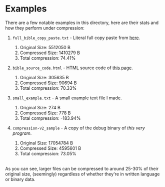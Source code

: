 # Examples

There are a few notable examples in this directory, here are their stats and how they perform under compression:

1. `full_bible_copy_paste.txt` - Literal full copy paste from [here](https://www.gutenberg.org/cache/epub/8300/pg8300.txt).
    1. Original Size: 5512050 B
    2. Compressed Size: 1410279 B
    3. Total compression: 74.41%

2. `bible_source_code.html` - HTML source code of [this page](https://trulyfreebible.com/).
    1. Original Size: 305635 B
    2. Compressed Size: 90694 B
    3. Total compression: 70.33%

3. `small_example.txt` - A small example text file I made.
    1. Original Size: 274 B
    2. Compressed Size: 778 B
    3. Total compression: -183.94%

4. `compression-v2_sample` - A copy of the debug binary of *this very program*.
    1. Original Size: 17054784 B
    2. Compressed Size: 4595601 B
    3. Total compression: 73.05%

<br>
As you can see, larger files can be compressed to around 25-30% of their original size, (seemingly) regardless of whether they're in written language or binary data.